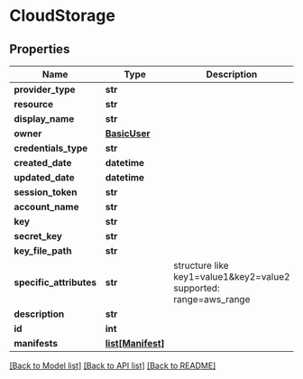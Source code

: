 # CloudStorage

## Properties
Name | Type | Description | Notes
------------ | ------------- | ------------- | -------------
**provider_type** | **str** |  | 
**resource** | **str** |  | 
**display_name** | **str** |  | 
**owner** | [**BasicUser**](BasicUser.md) |  | [optional] 
**credentials_type** | **str** |  | 
**created_date** | **datetime** |  | [optional] 
**updated_date** | **datetime** |  | [optional] 
**session_token** | **str** |  | [optional] 
**account_name** | **str** |  | [optional] 
**key** | **str** |  | [optional] 
**secret_key** | **str** |  | [optional] 
**key_file_path** | **str** |  | [optional] 
**specific_attributes** | **str** | structure like key1&#x3D;value1&amp;key2&#x3D;value2 supported: range&#x3D;aws_range | [optional] 
**description** | **str** |  | [optional] 
**id** | **int** |  | [optional] 
**manifests** | [**list[Manifest]**](Manifest.md) |  | [optional] 

[[Back to Model list]](../README.md#documentation-for-models) [[Back to API list]](../README.md#documentation-for-api-endpoints) [[Back to README]](../README.md)

